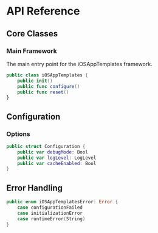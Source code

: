 # API Reference

## Core Classes

### Main Framework

The main entry point for the iOSAppTemplates framework.

```swift
public class iOSAppTemplates {
    public init()
    public func configure()
    public func reset()
}
```

## Configuration

### Options

```swift
public struct Configuration {
    public var debugMode: Bool
    public var logLevel: LogLevel
    public var cacheEnabled: Bool
}
```

## Error Handling

```swift
public enum iOSAppTemplatesError: Error {
    case configurationFailed
    case initializationError
    case runtimeError(String)
}
